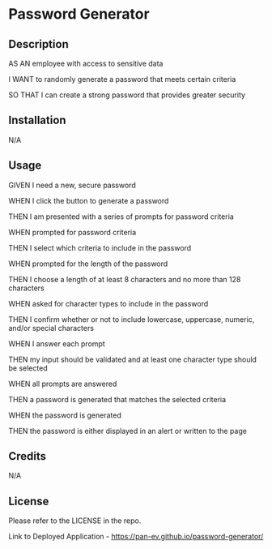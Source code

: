 # Password Generator

## Description

AS AN employee with access to sensitive data

I WANT to randomly generate a password that meets certain criteria

SO THAT I can create a strong password that provides greater security

## Installation

N/A

## Usage

GIVEN I need a new, secure password

WHEN I click the button to generate a password

THEN I am presented with a series of prompts for password criteria

WHEN prompted for password criteria

THEN I select which criteria to include in the password

WHEN prompted for the length of the password

THEN I choose a length of at least 8 characters and no more than 128 characters

WHEN asked for character types to include in the password

THEN I confirm whether or not to include lowercase, uppercase, numeric, and/or special characters

WHEN I answer each prompt

THEN my input should be validated and at least one character type should be selected

WHEN all prompts are answered

THEN a password is generated that matches the selected criteria

WHEN the password is generated

THEN the password is either displayed in an alert or written to the page

## Credits

N/A

## License

Please refer to the LICENSE in the repo.

Link to Deployed Application - https://pan-ev.github.io/password-generator/
